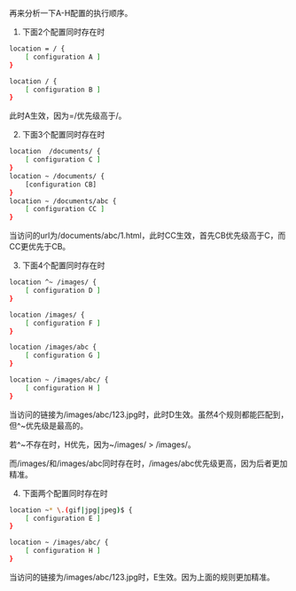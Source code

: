 再来分析一下A-H配置的执行顺序。

1. 下面2个配置同时存在时
```bash
location = / {
    [ configuration A ]
}

location / {
    [ configuration B ]
}
```
此时A生效，因为=/优先级高于/。

2. 下面3个配置同时存在时
```bash
location  /documents/ {
    [ configuration C ]
}
location ~ /documents/ {
    [configuration CB]
}
location ~ /documents/abc {
    [ configuration CC ]
}
```
当访问的url为/documents/abc/1.html，此时CC生效，首先CB优先级高于C，而CC更优先于CB。

3. 下面4个配置同时存在时
```bash
location ^~ /images/ {
    [ configuration D ]
}

location /images/ {
    [ configuration F ]
}

location /images/abc {
    [ configuration G ]
}

location ~ /images/abc/ {
    [ configuration H ]
}
```
当访问的链接为/images/abc/123.jpg时，此时D生效。虽然4个规则都能匹配到，但^~优先级是最高的。

若^~不存在时，H优先，因为~/images/ > /images/。

而/images/和/images/abc同时存在时，/images/abc优先级更高，因为后者更加精准。

4. 下面两个配置同时存在时
```bash
location ~* \.(gif|jpg|jpeg)$ {
    [ configuration E ]
}

location ~ /images/abc/ {
    [ configuration H ]
}
```
当访问的链接为/images/abc/123.jpg时，E生效。因为上面的规则更加精准。